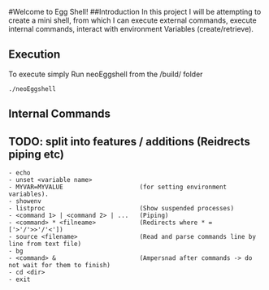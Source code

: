 #Welcome to Egg Shell!
##Introduction
In this project I will be attempting to create a mini shell, from which I can execute external commands,
execute internal commands, interact with environment Variables (create/retrieve).

## Execution

To execute simply Run neoEggshell from the /build/ folder

```
./neoEggshell
```

## Internal Commands

## TODO: split into features / additions (Reidrects piping etc)

```
- echo
- unset <variable name>
- MYVAR=MYVALUE                     (for setting environment variables).
- showenv
- listproc                          (Show suspended processes)
- <command 1> | <command 2> | ...   (Piping)
- <command> * <filneame>            (Redirects where * = ['>'/'>>'/'<'])
- source <filename>                 (Read and parse commands line by line from text file)
- bg
- <command> &                       (Ampersnad after commands -> do not wait for them to finish)
- cd <dir>
- exit
```
